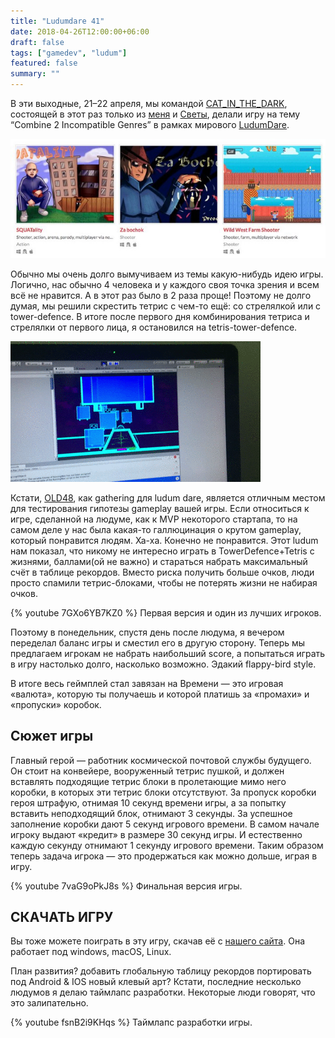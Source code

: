 ```yaml
---
title: "Ludumdare 41"
date: 2018-04-26T12:00:00+06:00
draft: false
tags: ["gamedev", "ludum"]
featured: false
summary: ""
---
```


В эти выходные, 21–22 апреля, мы командой [CAT_IN_THE_DARK](http://catinthedark.itch.io/), состоящей в этот раз только из [меня](https://vk.com/senior_sigan) и [Светы](https://vk.com/svetlanab7), делали игру на тему “Combine 2 Incompatible Genres” в рамках мирового [LudumDare](https://ldjam.com/).

![Лучшие игры нашей команды](/assets/ludumdare-41/0_4C78Pxmw8lbLXF0E.jpg)

Обычно мы очень долго вымучиваем из темы какую-нибудь идею игры. Логично, нас обычно 4 человека и у каждого своя точка зрения и всем всё не нравится. А в этот раз было в 2 раза проще! Поэтому не долго думая, мы решили скрестить тетрис с чем-то ещё: со стрелялкой или с tower-defence. В итоге после первого дня комбинирования тетриса и стрелялки от первого лица, я остановился на tetris-tower-defence.

![Первый вариант — стрелялка. Мне показалось это не интересным.](/assets/ludumdare-41/1_cLX1sRWxR637cAq9Skwmpw.gif)

Кстати, [OLD48](https://vk.com/old48), как gathering для ludum dare, является отличным местом для тестирования гипотезы gameplay вашей игры. Если относиться к игре, сделанной на людуме, как к MVP некоторого стартапа, то на самом деле у нас была какая-то галлюцинация о крутом gameplay, который понравится людям. Ха-ха. Конечно не понравится. Этот ludum нам показал, что никому не интересно играть в TowerDefence+Tetris с жизнями, баллами(ой не важно) и стараться набрать максимальный счёт в таблице рекордов. Вместо риска получить больше очков, люди просто спамили тетрис-блоками, чтобы не потерять жизни не набирая очков.

{% youtube 7GXo6YB7KZ0 %}
Первая версия и один из лучших игроков.

Поэтому в понедельник, спустя день после людума, я вечером переделал баланс игры и сместил его в другую сторону. Теперь мы предлагаем игрокам не набрать наибольший score, а попытаться играть в игру настолько долго, насколько возможно. Эдакий flappy-bird style.

В итоге весь геймплей стал завязан на Времени — это игровая «валюта», которую ты получаешь и которой платишь за «промахи» и «пропуски» коробок.

## Сюжет игры

Главный герой — работник космической почтовой службы будущего. Он стоит на конвейере, вооруженный тетрис пушкой, и должен вставлять подходящие тетрис блоки в пролетающие мимо него коробки, в которых эти тетрис блоки отсутствуют. За пропуск коробки героя штрафую, отнимая 10 секунд времени игры, а за попытку вставить неподходящий блок, отнимают 3 секунды. За успешное заполнение коробки дают 5 секунд игрового времени. В самом начале игроку выдают «кредит» в размере 30 секунд игры. И естественно каждую секунду отнимают 1 секунду игрового времени. Таким образом теперь задача игрока — это продержаться как можно дольше, играя в игру.

{% youtube 7vaG9oPkJ8s %}
Финальная версия игры.

## СКАЧАТЬ ИГРУ

Вы тоже можете поиграть в эту игру, скачав её с [нашего сайта](https://catinthedark.itch.io/rmtca). Она работает под windows, macOS, Linux.

План развития?
добавить глобальную таблицу рекордов
портировать под Android & IOS
новый клевый арт?
Кстати, последние несколько людумов я делаю таймлапс разработки. Некоторые люди говорят, что это залипательно.

{% youtube fsnB2i9KHqs %}
Таймлапс разработки игры.
